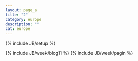 ```yaml
---
layout: page_a
title: "2"
category: europe
description: ""
cat: europe
---
```

{% include JB/setup %}

{% include JB/week/blog11 %}
{% include JB/week/pagin %}